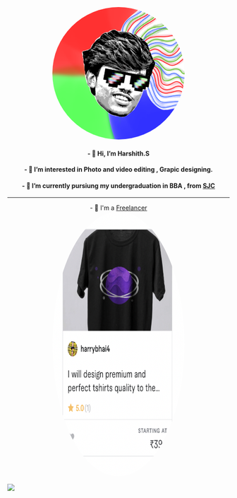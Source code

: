 <p align="center">
  <a href=""><img height="300" width="300" style="border-radius:100%" src="/mylogo.png" ></a>

<p align="center"> 
<h4 align="center">- 👋 Hi, I’m Harshith.S</h4>
<h4 align="center">- 👀 I’m interested in Photo and video editing , Grapic designing.</h4>
<h4 align="center">- 🌱 I’m currently pursiung my undergraduation in BBA , from <a href="https://www.sjc.ac.in/">SJC</a> </h4>
</p>

</p>

---

<P align="center">
  - 💼 I'm a <a href="https://www.fiverr.com/harrybhai4">Freelancer</a><br>
  <a href="https://www.fiverr.com/harrybhai4"><img height="600" width="300" style="border-radius:100%" src="/Screenshot 2022-02-19 at 9.48.46 AM.png" ></a>

  </p> <a><img src=to get my services , check my profile [CLICK HERE](https://www.fiverr.com/harrybhai4) 
- 🎨 I also create NFT's , Here's my profile [CLICK HERE](https://opensea.io/HarryCharan)
- 🤑 Buy my NFT collection - [Girls on Canvas](https://opensea.io/collection/goc-by-harry)
<!---
HarryC44/HarryC44 is a ✨ special ✨ repository because its `README.md` (this file) appears on your GitHub profile.
You can click the Preview link to take a look at your changes.
--->
